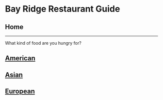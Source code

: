 # Bay Ridge Restaurant Guide
## Home
---
What kind of food are you hungry for?
## [American](american/american.md)
## [Asian](asian/asian.md)
## [European](european/European.md)